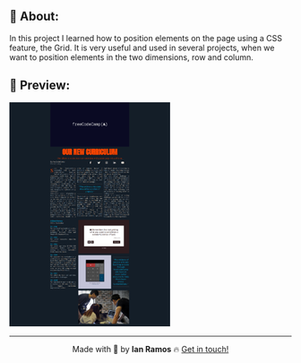 ## :pushpin: About:

In this project I learned how to position elements on the page using a CSS feature, the Grid. It is very useful and used in several projects, when we want to position elements in the two dimensions, row and column.

## :confetti_ball: Preview:

<img src="./magazine.png" alt="" height="400px" />

---

<div align='center'>
  Made with 💚  by <strong>Ian Ramos</strong> 🔥
  <a href='https://www.linkedin.com/in/ian-ramos/'>Get in touch!</a>
</div>
